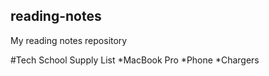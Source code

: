 ## reading-notes
My reading notes repository

#Tech School Supply List
*MacBook Pro
*Phone
*Chargers
